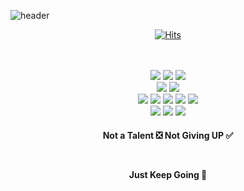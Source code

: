 ![header](https://capsule-render.vercel.app/api?type=slice&color=gradient&customColorList=1&height=270&text=DCherish&fontAlignY=80&fontSize=70&desc=iOS%20Developer&descSize=25&descAlignY=95&animation=twinkling)

<div align="center">

[![Hits](https://hits.seeyoufarm.com/api/count/incr/badge.svg?url=https%3A%2F%2Fgithub.com%2Fdcherish&count_bg=%23979797&title_bg=%23595858&icon=&icon_color=%23E7E7E7&title=hits&edge_flat=false)](https://hits.seeyoufarm.com)  

<br>
<br>

<img src="https://img.shields.io/badge/iOS-000000?&style=for-the-badge&logo=ios&logoColor=white" /> 
<img src="https://img.shields.io/badge/swift-F05138?&style=for-the-badge&logo=swift&logoColor=white" />
<img src="https://img.shields.io/badge/xcode-147EFB?&style=for-the-badge&logo=xcode&logoColor=white" />
<br>
<img src="https://img.shields.io/badge/c++-00599C?&style=for-the-badge&logo=c%2B%2B&logoColor=white" />
<img src="https://img.shields.io/badge/visual%20studio%20code-007ACC?&style=for-the-badge&logo=visual%20studio%20code&logoColor=white" />
<br>
<img src="https://img.shields.io/badge/android-3DDC84?&style=for-the-badge&logo=android&logoColor=white" />
<img src="https://img.shields.io/badge/kotlin-7F52FF?&style=for-the-badge&logo=kotlin&logoColor=white" />
<img src="https://img.shields.io/badge/android%20studio-3DDC84?&style=for-the-badge&logo=android%20studio&logoColor=white" /> 
<img src="https://img.shields.io/badge/java-007396?&style=for-the-badge&logo=java&logoColor=white" />
<img src="https://img.shields.io/badge/intellij%20idea-000000?&style=for-the-badge&logo=intellij%20idea&logoColor=white" />
<br>
<img src="https://img.shields.io/badge/tensorflow-FF6F00?&style=for-the-badge&logo=tensorflow&logoColor=white" /> 
<img src="https://img.shields.io/badge/python-3776AB?&style=for-the-badge&logo=python&logoColor=white" />
<img src="https://img.shields.io/badge/jupyter%20notebook-F37626?&style=for-the-badge&logo=jupyter&logoColor=white" />

</div>

<h4 align="center">

Not a Talent ❎ Not Giving UP ✅  

<br>

Just Keep Going 🤙

</h4>